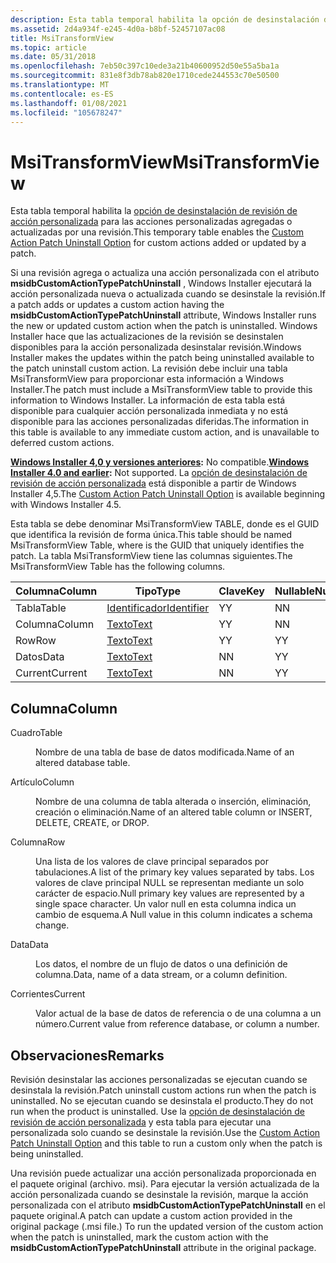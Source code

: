 ```yaml
---
description: Esta tabla temporal habilita la opción de desinstalación de revisión de acción personalizada para las acciones personalizadas agregadas o actualizadas por una revisión.
ms.assetid: 2d4a934f-e245-4d0a-b8bf-52457107ac08
title: MsiTransformView
ms.topic: article
ms.date: 05/31/2018
ms.openlocfilehash: 7eb50c397c10ede3a21b40600952d50e55a5ba1a
ms.sourcegitcommit: 831e8f3db78ab820e1710cede244553c70e50500
ms.translationtype: MT
ms.contentlocale: es-ES
ms.lasthandoff: 01/08/2021
ms.locfileid: "105678247"
---
```

# <a name="msitransformview"></a><span data-ttu-id="3733c-103">MsiTransformView</span><span class="sxs-lookup"><span data-stu-id="3733c-103">MsiTransformView</span></span>

<span data-ttu-id="3733c-104">Esta tabla temporal habilita la [opción de desinstalación de revisión de acción personalizada](custom-action-patch-uninstall-option.md) para las acciones personalizadas agregadas o actualizadas por una revisión.</span><span class="sxs-lookup"><span data-stu-id="3733c-104">This temporary table enables the [Custom Action Patch Uninstall Option](custom-action-patch-uninstall-option.md) for custom actions added or updated by a patch.</span></span>

<span data-ttu-id="3733c-105">Si una revisión agrega o actualiza una acción personalizada con el atributo **msidbCustomActionTypePatchUninstall** , Windows Installer ejecutará la acción personalizada nueva o actualizada cuando se desinstale la revisión.</span><span class="sxs-lookup"><span data-stu-id="3733c-105">If a patch adds or updates a custom action having the **msidbCustomActionTypePatchUninstall** attribute, Windows Installer runs the new or updated custom action when the patch is uninstalled.</span></span> <span data-ttu-id="3733c-106">Windows Installer hace que las actualizaciones de la revisión se desinstalen disponibles para la acción personalizada desinstalar revisión.</span><span class="sxs-lookup"><span data-stu-id="3733c-106">Windows Installer makes the updates within the patch being uninstalled available to the patch uninstall custom action.</span></span> <span data-ttu-id="3733c-107">La revisión debe incluir una *<PatchGUID>* tabla MsiTransformView para proporcionar esta información a Windows Installer.</span><span class="sxs-lookup"><span data-stu-id="3733c-107">The patch must include a MsiTransformView *<PatchGUID>* table to provide this information to Windows Installer.</span></span> <span data-ttu-id="3733c-108">La información de esta tabla está disponible para cualquier acción personalizada inmediata y no está disponible para las acciones personalizadas diferidas.</span><span class="sxs-lookup"><span data-stu-id="3733c-108">The information in this table is available to any immediate custom action, and is unavailable to deferred custom actions.</span></span>

<span data-ttu-id="3733c-109">**[Windows Installer 4,0 y versiones anteriores](not-supported-in-windows-installer-4-0.md):** No compatible.</span><span class="sxs-lookup"><span data-stu-id="3733c-109">**[Windows Installer 4.0 and earlier](not-supported-in-windows-installer-4-0.md):** Not supported.</span></span> <span data-ttu-id="3733c-110">La [opción de desinstalación de revisión de acción personalizada](custom-action-patch-uninstall-option.md) está disponible a partir de Windows Installer 4,5.</span><span class="sxs-lookup"><span data-stu-id="3733c-110">The [Custom Action Patch Uninstall Option](custom-action-patch-uninstall-option.md) is available beginning with Windows Installer 4.5.</span></span>

<span data-ttu-id="3733c-111">Esta tabla se debe denominar MsiTransformView *<PatchGUID>* TABLE, donde *<PatchGUID>* es el GUID que identifica la revisión de forma única.</span><span class="sxs-lookup"><span data-stu-id="3733c-111">This table should be named MsiTransformView *<PatchGUID>* Table, where *<PatchGUID>* is the GUID that uniquely identifies the patch.</span></span> <span data-ttu-id="3733c-112">La *<PatchGUID>* tabla MsiTransformView tiene las columnas siguientes.</span><span class="sxs-lookup"><span data-stu-id="3733c-112">The MsiTransformView *<PatchGUID>* Table has the following columns.</span></span>



| <span data-ttu-id="3733c-113">Columna</span><span class="sxs-lookup"><span data-stu-id="3733c-113">Column</span></span>  | <span data-ttu-id="3733c-114">Tipo</span><span class="sxs-lookup"><span data-stu-id="3733c-114">Type</span></span>                         | <span data-ttu-id="3733c-115">Clave</span><span class="sxs-lookup"><span data-stu-id="3733c-115">Key</span></span> | <span data-ttu-id="3733c-116">Nullable</span><span class="sxs-lookup"><span data-stu-id="3733c-116">Nullable</span></span> |
|---------|------------------------------|-----|----------|
| <span data-ttu-id="3733c-117">Tabla</span><span class="sxs-lookup"><span data-stu-id="3733c-117">Table</span></span>   | [<span data-ttu-id="3733c-118">Identificador</span><span class="sxs-lookup"><span data-stu-id="3733c-118">Identifier</span></span>](identifier.md) | <span data-ttu-id="3733c-119">Y</span><span class="sxs-lookup"><span data-stu-id="3733c-119">Y</span></span>   | <span data-ttu-id="3733c-120">N</span><span class="sxs-lookup"><span data-stu-id="3733c-120">N</span></span>        |
| <span data-ttu-id="3733c-121">Columna</span><span class="sxs-lookup"><span data-stu-id="3733c-121">Column</span></span>  | [<span data-ttu-id="3733c-122">Texto</span><span class="sxs-lookup"><span data-stu-id="3733c-122">Text</span></span>](text.md)             | <span data-ttu-id="3733c-123">Y</span><span class="sxs-lookup"><span data-stu-id="3733c-123">Y</span></span>   | <span data-ttu-id="3733c-124">N</span><span class="sxs-lookup"><span data-stu-id="3733c-124">N</span></span>        |
| <span data-ttu-id="3733c-125">Row</span><span class="sxs-lookup"><span data-stu-id="3733c-125">Row</span></span>     | [<span data-ttu-id="3733c-126">Texto</span><span class="sxs-lookup"><span data-stu-id="3733c-126">Text</span></span>](text.md)             | <span data-ttu-id="3733c-127">Y</span><span class="sxs-lookup"><span data-stu-id="3733c-127">Y</span></span>   | <span data-ttu-id="3733c-128">Y</span><span class="sxs-lookup"><span data-stu-id="3733c-128">Y</span></span>        |
| <span data-ttu-id="3733c-129">Datos</span><span class="sxs-lookup"><span data-stu-id="3733c-129">Data</span></span>    | [<span data-ttu-id="3733c-130">Texto</span><span class="sxs-lookup"><span data-stu-id="3733c-130">Text</span></span>](text.md)             | <span data-ttu-id="3733c-131">N</span><span class="sxs-lookup"><span data-stu-id="3733c-131">N</span></span>   | <span data-ttu-id="3733c-132">Y</span><span class="sxs-lookup"><span data-stu-id="3733c-132">Y</span></span>        |
| <span data-ttu-id="3733c-133">Current</span><span class="sxs-lookup"><span data-stu-id="3733c-133">Current</span></span> | [<span data-ttu-id="3733c-134">Texto</span><span class="sxs-lookup"><span data-stu-id="3733c-134">Text</span></span>](text.md)             | <span data-ttu-id="3733c-135">N</span><span class="sxs-lookup"><span data-stu-id="3733c-135">N</span></span>   | <span data-ttu-id="3733c-136">Y</span><span class="sxs-lookup"><span data-stu-id="3733c-136">Y</span></span>        |



 

## <a name="column"></a><span data-ttu-id="3733c-137">Columna</span><span class="sxs-lookup"><span data-stu-id="3733c-137">Column</span></span>

<dl> <dt>

<span data-ttu-id="3733c-138"><span id="Table"></span><span id="table"></span><span id="TABLE"></span>Cuadro</span><span class="sxs-lookup"><span data-stu-id="3733c-138"><span id="Table"></span><span id="table"></span><span id="TABLE"></span>Table</span></span>
</dt> <dd>

<span data-ttu-id="3733c-139">Nombre de una tabla de base de datos modificada.</span><span class="sxs-lookup"><span data-stu-id="3733c-139">Name of an altered database table.</span></span>

</dd> <dt>

<span data-ttu-id="3733c-140"><span id="Column"></span><span id="column"></span><span id="COLUMN"></span>Artículo</span><span class="sxs-lookup"><span data-stu-id="3733c-140"><span id="Column"></span><span id="column"></span><span id="COLUMN"></span>Column</span></span>
</dt> <dd>

<span data-ttu-id="3733c-141">Nombre de una columna de tabla alterada o inserción, eliminación, creación o eliminación.</span><span class="sxs-lookup"><span data-stu-id="3733c-141">Name of an altered table column or INSERT, DELETE, CREATE, or DROP.</span></span>

</dd> <dt>

<span data-ttu-id="3733c-142"><span id="Row"></span><span id="row"></span><span id="ROW"></span>Columna</span><span class="sxs-lookup"><span data-stu-id="3733c-142"><span id="Row"></span><span id="row"></span><span id="ROW"></span>Row</span></span>
</dt> <dd>

<span data-ttu-id="3733c-143">Una lista de los valores de clave principal separados por tabulaciones.</span><span class="sxs-lookup"><span data-stu-id="3733c-143">A list of the primary key values separated by tabs.</span></span> <span data-ttu-id="3733c-144">Los valores de clave principal NULL se representan mediante un solo carácter de espacio.</span><span class="sxs-lookup"><span data-stu-id="3733c-144">Null primary key values are represented by a single space character.</span></span> <span data-ttu-id="3733c-145">Un valor null en esta columna indica un cambio de esquema.</span><span class="sxs-lookup"><span data-stu-id="3733c-145">A Null value in this column indicates a schema change.</span></span>

</dd> <dt>

<span data-ttu-id="3733c-146"><span id="Data"></span><span id="data"></span><span id="DATA"></span>Data</span><span class="sxs-lookup"><span data-stu-id="3733c-146"><span id="Data"></span><span id="data"></span><span id="DATA"></span>Data</span></span>
</dt> <dd>

<span data-ttu-id="3733c-147">Los datos, el nombre de un flujo de datos o una definición de columna.</span><span class="sxs-lookup"><span data-stu-id="3733c-147">Data, name of a data stream, or a column definition.</span></span>

</dd> <dt>

<span data-ttu-id="3733c-148"><span id="Current"></span><span id="current"></span><span id="CURRENT"></span>Corrientes</span><span class="sxs-lookup"><span data-stu-id="3733c-148"><span id="Current"></span><span id="current"></span><span id="CURRENT"></span>Current</span></span>
</dt> <dd>

<span data-ttu-id="3733c-149">Valor actual de la base de datos de referencia o de una columna a un número.</span><span class="sxs-lookup"><span data-stu-id="3733c-149">Current value from reference database, or column a number.</span></span>

</dd> </dl>

## <a name="remarks"></a><span data-ttu-id="3733c-150">Observaciones</span><span class="sxs-lookup"><span data-stu-id="3733c-150">Remarks</span></span>

<span data-ttu-id="3733c-151">Revisión desinstalar las acciones personalizadas se ejecutan cuando se desinstala la revisión.</span><span class="sxs-lookup"><span data-stu-id="3733c-151">Patch uninstall custom actions run when the patch is uninstalled.</span></span> <span data-ttu-id="3733c-152">No se ejecutan cuando se desinstala el producto.</span><span class="sxs-lookup"><span data-stu-id="3733c-152">They do not run when the product is uninstalled.</span></span> <span data-ttu-id="3733c-153">Use la [opción de desinstalación de revisión de acción personalizada](custom-action-patch-uninstall-option.md) y esta tabla para ejecutar una personalizada solo cuando se desinstale la revisión.</span><span class="sxs-lookup"><span data-stu-id="3733c-153">Use the [Custom Action Patch Uninstall Option](custom-action-patch-uninstall-option.md) and this table to run a custom only when the patch is being uninstalled.</span></span>

<span data-ttu-id="3733c-154">Una revisión puede actualizar una acción personalizada proporcionada en el paquete original (archivo. msi). Para ejecutar la versión actualizada de la acción personalizada cuando se desinstale la revisión, marque la acción personalizada con el atributo **msidbCustomActionTypePatchUninstall** en el paquete original.</span><span class="sxs-lookup"><span data-stu-id="3733c-154">A patch can update a custom action provided in the original package (.msi file.) To run the updated version of the custom action when the patch is uninstalled, mark the custom action with the **msidbCustomActionTypePatchUninstall** attribute in the original package.</span></span>

 

 



